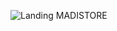 ![Landing MADISTORE](https://user-images.githubusercontent.com/39094754/224503976-58d16b32-8221-4bf4-b64c-6339250fa6ef.png)



